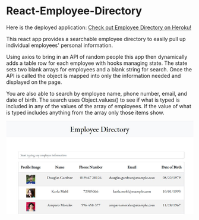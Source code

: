 # React-Employee-Directory

Here is the deployed application: 
[Check out Employee Directory on Heroku!](https://mighty-cove-87859.herokuapp.com/)

This react app provides a searchable employee directory to easily pull up individual employees' personal information. 

Using axios to bring in an API of random people this app then dynamically adds a table row for each employee with hooks managing state. The state sets two blank arrays for employees and a blank string for search. Once the API is called the object is mapped into only the information needed and displayed on the page. 

You are also able to search by employee name, phone number, email, and date of birth. The search uses Object.values() to see if what is typed is included in any of the values of the array of employees. If the value of what is typed includes anything from the array only those items show.  

![Screenshot of employee directory](/public/images/react_dir.JPG)
